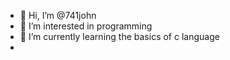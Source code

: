 - 👋 Hi, I’m @741john
- 👀 I’m interested in programming
- 🌱 I’m currently learning the basics of c language
- 

<!---
741john/741john is a ✨ special ✨ repository because its `README.md` (this file) appears on your GitHub profile.
You can click the Preview link to take a look at your changes.
--->
